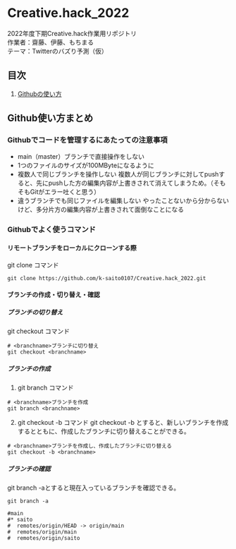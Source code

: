 # Creative.hack_2022  
2022年度下期Creative.hack作業用リポジトリ  
作業者：齋藤、伊藤、もちまる  
テーマ：Twitterのバズり予測（仮）

## 目次
1. [Githubの使い方](#Github)

<a id='Github'></a>

## Github使い方まとめ

### Githubでコードを管理するにあたっての注意事項
- main（master）ブランチで直接操作をしない
- 1つのファイルのサイズが100MByteになるように
- 複数人で同じブランチを操作しない
複数人が同じブランチに対してpushすると、先にpushした方の編集内容が上書きされて消えてしまうため。（そもそもGitがエラー吐くと思う）
- 違うブランチでも同じファイルを編集しない
やったことないから分からないけど、多分片方の編集内容が上書きされて面倒なことになる

### Githubでよく使うコマンド

#### リモートブランチをローカルにクローンする際
git clone コマンド
```
git clone https://github.com/k-saito0107/Creative.hack_2022.git
```
#### ブランチの作成・切り替え・確認

##### ブランチの切り替え
git checkout コマンド
```
# <branchname>ブランチに切り替え
git checkout <branchname>
```

##### ブランチの作成
1. git branch コマンド
```
# <branchname>ブランチを作成
git branch <branchname>
```

2. git checkout -b コマンド
git checkout -b とすると、新しいブランチを作成するとともに、作成したブランチに切り替えることができる。
```
# <branchname>ブランチを作成し、作成したブランチに切り替える
git checkout -b <branchname>
```

##### ブランチの確認
git branch -aとすると現在入っているブランチを確認できる。
```
git branch -a

#main
#* saito
#  remotes/origin/HEAD -> origin/main
#  remotes/origin/main
#  remotes/origin/saito
```